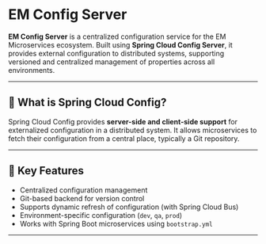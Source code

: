 # EM Config Server

**EM Config Server** is a centralized configuration service for the EM Microservices ecosystem. Built using **Spring Cloud Config Server**, it provides external configuration to distributed systems, supporting versioned and centralized management of properties across all environments.

---

## 📌 What is Spring Cloud Config?

Spring Cloud Config provides **server-side and client-side support** for externalized configuration in a distributed system. It allows microservices to fetch their configuration from a central place, typically a Git repository.

---

## 🚀 Key Features

- Centralized configuration management
- Git-based backend for version control
- Supports dynamic refresh of configuration (with Spring Cloud Bus)
- Environment-specific configuration (`dev`, `qa`, `prod`)
- Works with Spring Boot microservices using `bootstrap.yml`

---
